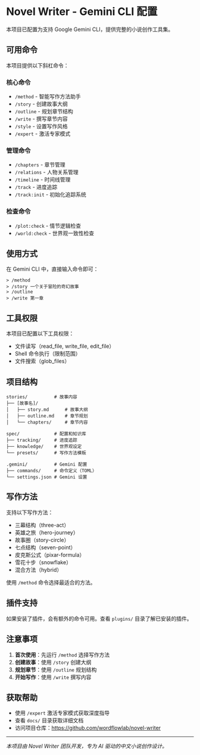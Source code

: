 # Novel Writer - Gemini CLI 配置

本项目已配置为支持 Google Gemini CLI，提供完整的小说创作工具集。

## 可用命令

本项目提供以下斜杠命令：

### 核心命令
- `/method` - 智能写作方法助手
- `/story` - 创建故事大纲
- `/outline` - 规划章节结构
- `/write` - 撰写章节内容
- `/style` - 设置写作风格
- `/expert` - 激活专家模式

### 管理命令
- `/chapters` - 章节管理
- `/relations` - 人物关系管理
- `/timeline` - 时间线管理
- `/track` - 进度追踪
- `/track:init` - 初始化追踪系统

### 检查命令
- `/plot:check` - 情节逻辑检查
- `/world:check` - 世界观一致性检查

## 使用方式

在 Gemini CLI 中，直接输入命令即可：

```
> /method
> /story 一个关于冒险的奇幻故事
> /outline
> /write 第一章
```

## 工具权限

本项目已配置以下工具权限：
- 文件读写（read_file, write_file, edit_file）
- Shell 命令执行（限制范围）
- 文件搜索（glob_files）

## 项目结构

```
stories/          # 故事内容
├── [故事名]/
│   ├── story.md      # 故事大纲
│   ├── outline.md    # 章节规划
│   └── chapters/     # 章节内容

spec/             # 配置和知识库
├── tracking/     # 进度追踪
├── knowledge/    # 世界观设定
└── presets/      # 写作方法模板

.gemini/          # Gemini 配置
├── commands/     # 命令定义（TOML）
└── settings.json # Gemini 设置
```

## 写作方法

支持以下写作方法：
- 三幕结构（three-act）
- 英雄之旅（hero-journey）
- 故事圈（story-circle）
- 七点结构（seven-point）
- 皮克斯公式（pixar-formula）
- 雪花十步（snowflake）
- 混合方法（hybrid）

使用 `/method` 命令选择最适合的方法。

## 插件支持

如果安装了插件，会有额外的命令可用。查看 `plugins/` 目录了解已安装的插件。

## 注意事项

1. **首次使用**：先运行 `/method` 选择写作方法
2. **创建故事**：使用 `/story` 创建大纲
3. **规划章节**：使用 `/outline` 规划结构
4. **开始写作**：使用 `/write` 撰写内容

## 获取帮助

- 使用 `/expert` 激活专家模式获取深度指导
- 查看 `docs/` 目录获取详细文档
- 访问项目仓库：https://github.com/wordflowlab/novel-writer

---
*本项目由 Novel Writer 团队开发，专为 AI 驱动的中文小说创作设计。*